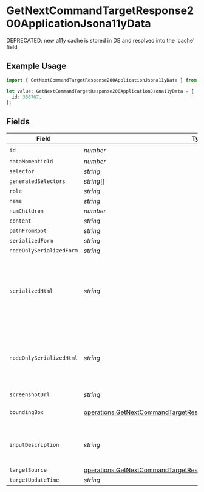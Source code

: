 # GetNextCommandTargetResponse200ApplicationJsona11yData

DEPRECATED: new a11y cache is stored in DB and resolved into the 'cache' field

## Example Usage

```typescript
import { GetNextCommandTargetResponse200ApplicationJsona11yData } from "momentic/models/operations";

let value: GetNextCommandTargetResponse200ApplicationJsona11yData = {
  id: 356707,
};
```

## Fields

| Field                                                                                                                                                          | Type                                                                                                                                                           | Required                                                                                                                                                       | Description                                                                                                                                                    |
| -------------------------------------------------------------------------------------------------------------------------------------------------------------- | -------------------------------------------------------------------------------------------------------------------------------------------------------------- | -------------------------------------------------------------------------------------------------------------------------------------------------------------- | -------------------------------------------------------------------------------------------------------------------------------------------------------------- |
| `id`                                                                                                                                                           | *number*                                                                                                                                                       | :heavy_check_mark:                                                                                                                                             | N/A                                                                                                                                                            |
| `dataMomenticId`                                                                                                                                               | *number*                                                                                                                                                       | :heavy_minus_sign:                                                                                                                                             | N/A                                                                                                                                                            |
| `selector`                                                                                                                                                     | *string*                                                                                                                                                       | :heavy_minus_sign:                                                                                                                                             | N/A                                                                                                                                                            |
| `generatedSelectors`                                                                                                                                           | *string*[]                                                                                                                                                     | :heavy_minus_sign:                                                                                                                                             | N/A                                                                                                                                                            |
| `role`                                                                                                                                                         | *string*                                                                                                                                                       | :heavy_minus_sign:                                                                                                                                             | N/A                                                                                                                                                            |
| `name`                                                                                                                                                         | *string*                                                                                                                                                       | :heavy_minus_sign:                                                                                                                                             | N/A                                                                                                                                                            |
| `numChildren`                                                                                                                                                  | *number*                                                                                                                                                       | :heavy_minus_sign:                                                                                                                                             | N/A                                                                                                                                                            |
| `content`                                                                                                                                                      | *string*                                                                                                                                                       | :heavy_minus_sign:                                                                                                                                             | N/A                                                                                                                                                            |
| `pathFromRoot`                                                                                                                                                 | *string*                                                                                                                                                       | :heavy_minus_sign:                                                                                                                                             | N/A                                                                                                                                                            |
| `serializedForm`                                                                                                                                               | *string*                                                                                                                                                       | :heavy_minus_sign:                                                                                                                                             | N/A                                                                                                                                                            |
| `nodeOnlySerializedForm`                                                                                                                                       | *string*                                                                                                                                                       | :heavy_minus_sign:                                                                                                                                             | N/A                                                                                                                                                            |
| `serializedHtml`                                                                                                                                               | *string*                                                                                                                                                       | :heavy_minus_sign:                                                                                                                                             | pruned html including 1 neighbor and 1 layer of children. value for text inputs pruned.                                                                        |
| `nodeOnlySerializedHtml`                                                                                                                                       | *string*                                                                                                                                                       | :heavy_minus_sign:                                                                                                                                             | outerHtml of the element without any children. value for text inputs pruned.                                                                                   |
| `screenshotUrl`                                                                                                                                                | *string*                                                                                                                                                       | :heavy_minus_sign:                                                                                                                                             | N/A                                                                                                                                                            |
| `boundingBox`                                                                                                                                                  | [operations.GetNextCommandTargetResponse200ApplicationJSONBoundingBox](../../models/operations/getnextcommandtargetresponse200applicationjsonboundingbox.md)   | :heavy_minus_sign:                                                                                                                                             | css pixel bounding box                                                                                                                                         |
| `inputDescription`                                                                                                                                             | *string*                                                                                                                                                       | :heavy_minus_sign:                                                                                                                                             | the description that generated this cache                                                                                                                      |
| `targetSource`                                                                                                                                                 | [operations.GetNextCommandTargetResponse200ApplicationJSONTargetSource](../../models/operations/getnextcommandtargetresponse200applicationjsontargetsource.md) | :heavy_minus_sign:                                                                                                                                             | N/A                                                                                                                                                            |
| `targetUpdateTime`                                                                                                                                             | *string*                                                                                                                                                       | :heavy_minus_sign:                                                                                                                                             | N/A                                                                                                                                                            |